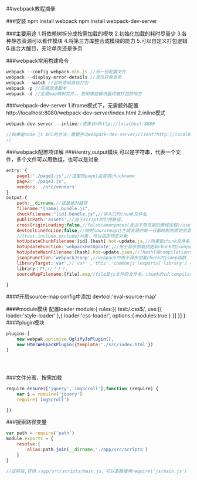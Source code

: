 ##webpack教程摘录

###安装
npm install webpack 
npm install webpack-dev-server

###主要用途
1.将依赖树拆分成按需加载的模块
2.初始化加载的耗时尽量少
3.各种静态资源可以看作模块
4.将第三方库整合成模块的能力
5.可以自定义打包逻辑
6.适合大醒目，无论单页还是多页

###webpack常用构建命令
```javascript
webpack --config webpack.min.js //另一份配置文件
webpack --display-error-details //显示异常信息
webpack --watch //监听变动自动打包
webpack -p //压缩混淆脚本
webpack -d //生成map映射文件，，告知哪些模块最终被打包的地方
```

###webpack-dev-server
1.iframe模式下，无需额外配置
http://localhost:8080/webpack-dev-server/index.html
2.inline模式
```javascript
webpack-dev-server --inline//直接访问http://localhost:8080

//如果是node.js API的方法，需要手动webpack-dev-server/client?http://localhost:8080加到配置文件的入口文件处。
//
```


###webpack配置项详解
####entry,output模块
可以是字符串，代表一个文件，多个文件可以用数组，也可以是对象
```javascript
entry: {
    page1:'./page1.js',//这里的page1会变成chuckname
    page2:'./page2.js',
    vendors:'./src/vendors'
}
output:{
    path:__dirname,//这是绝对路径
    filename:"[name].bundle.js",
    chuckFilename:"[id].bundle.js",//非入口的chunk文件名
    publicPath:'assets',//用于script的引用路径，
    crossOriginLoading:false,//false/anonymous(发送不带凭据的跨域加载)/use-credentials(发送带凭据的跨域请求)
    devtoolLineToLine:false,//映射sourcemap让生成资源的每一行都映射到原始资源的同一行。可用于性能优化。
    //{test,include,exclude}对象，可以指定特定对象
    hotUpdateChunkFilename:[id].[hash].hot-update.js,//热更新chunk文件名
    hotUpdateFunction:'webpackHotUpdate',//用于异步加载热更新chunk的jsonp函数。
    hotUpdateMainFilename:[hash].hot-update.json,//[hash]被compilation生命周期的hash替换。
    jsonpFunction:'webpackJsonp',//webpack中用于异步加载chuck的jsonp函数   
    libraryTarget:'var',//'var' ,'this','commonjs'(exports['library'] = xxx),'commonjs2(module.exports=xxx)','amd'(到处为AMD，通过library选型设置名称),'umd'（导出为AMD,commonjs2,或者为root的属性）
    library：??,//！！！,
    sourceMapFilename:[file].map//file是js文件的文件名，chunk的id,compilateion的hash

}   

```
####开启source-map
config中添加 devtool:'eval-source-map'

####module模块  配置loader
module:{
    rules:[{
        test:/\.css$/,
        use:[{
            loader:'style-loader'
        },{
            loader:'css-loader',
            options:{
                modules:true
    }
        }]
    }]
}
####plugin模块 
```javascript
plugins:[
    new webpak.optimize.UglifyJsPlugin(),
    new HtmlWebpackPlugin({template:'./src/index.html'})
]





```

###文件分离，按需加载
```javascript
require.ensure(['jquery','imgScroll'],function (require) {
    var $ = require('jquery')
    require('imgScroll')

})
```

###搜索路径变量
```javascript   
var path = require('path')
module.exports = {
    resolve:{
        alias:path.join(__dirname,'./app/src/scripts')
    }
}

//这样后,获得./app/src/scripts/main.js，可以直接使用require('js/main.js')
```


